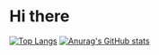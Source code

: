 # Hi there
[![Top Langs](https://github-readme-stats.vercel.app/api/top-langs/?username=idsts2670&layout=compact)](https://github.com/anuraghazra/github-readme-stats)
[![Anurag's GitHub stats](https://github-readme-stats.vercel.app/api?username=idsts2670)](https://github.com/anuraghazra/github-readme-stats)
